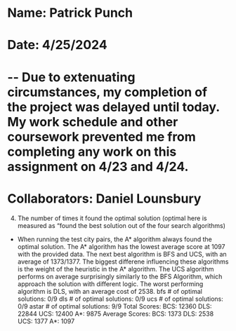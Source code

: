 # Name: Patrick Punch
# Date: 4/25/2024
# -- Due to extenuating circumstances, my completion of the project was delayed until today. My work schedule and other coursework prevented me from completing any work on this assignment on 4/23 and 4/24.
# Collaborators: Daniel Lounsbury


4. The number of times it found the optimal solution (optimal here is measured as “found the best solution out of the four search algorithms)
- When running the test city pairs, the A* algorithm always found the optimal solution. The A* algorithm has the lowest average score at 1097 with the provided data. The next best algorithm is BFS and UCS, with an average of 1373/1377. The biggest differene influencing these algorithms is the weight of the heuristic in the A* algorithm. The UCS algorithm performs on average surprisingly similarly to the BFS Algorithm, which approach the solution with different logic. The worst performing algorithm is DLS, with an average cost of 2538. 
bfs # of optimal solutions:  0/9
dls # of optimal solutions:  0/9
ucs # of optimal solutions:  0/9
astar # of optimal solutions:  9/9
Total Scores:   BCS:  12360 DLS:  22844 UCS:  12400 A*:  9875
Average Scores: BCS:  1373 DLS:  2538 UCS:  1377 A*:  1097
